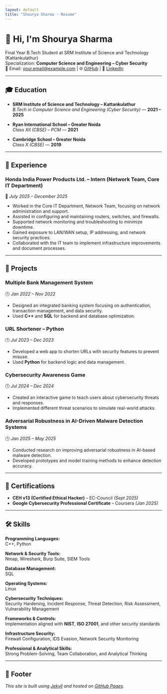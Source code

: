 ```yaml
---
layout: default
title: "Shourya Sharma - Resume"
---
```


# 👋 Hi, I'm **Shourya Sharma**
Final Year B.Tech Student at SRM Institute of Science and Technology (Kattankulathur)  
Specialization: **Computer Science and Engineering – Cyber Security**  
📧 Email: your.email@example.com | 🌐 [GitHub](https://github.com/yourusername) | 💼 [LinkedIn](https://linkedin.com/in/yourprofile)

---

## 🎓 Education
- **SRM Institute of Science and Technology – Kattankulathur**  
  *B.Tech in Computer Science and Engineering (Cyber Security)* — **2021 – 2025**

- **Ryan International School – Greater Noida**  
  *Class XII (CBSE) – PCM* — **2021**

- **Cambridge School – Greater Noida**  
  *Class X (CBSE)* — **2019**

---

## 💼 Experience

### **Honda India Power Products Ltd. – Intern (Network Team, Core IT Department)**  
📅 *July 2025 – December 2025*  
- Worked in the Core IT Department, Network Team, focusing on network administration and support.  
- Assisted in configuring and maintaining routers, switches, and firewalls.  
- Supported network monitoring and troubleshooting to minimize downtime.  
- Gained exposure to LAN/WAN setup, IP addressing, and network security practices.  
- Collaborated with the IT team to implement infrastructure improvements and document processes.  

---

## 🧠 Projects

### **Multiple Bank Management System**  
🕒 *Jan 2022 – Nov 2022*  
- Designed an integrated banking system focusing on authentication, transaction management, and data security.  
- Used **C++** and **SQL** for backend and database optimization.  

### **URL Shortener – Python**  
🕒 *Jul 2023 – Dec 2023*  
- Developed a web app to shorten URLs with security features to prevent misuse.  
- Used **Python** for backend logic and data management.  

### **Cybersecurity Awareness Game**  
🕒 *Jul 2024 – Dec 2024*  
- Created an interactive game to teach users about cybersecurity threats and responses.  
- Implemented different threat scenarios to simulate real-world attacks.  

### **Adversarial Robustness in AI-Driven Malware Detection Systems**  
🕒 *Jan 2025 – May 2025*  
- Conducted research on improving adversarial robustness in AI-based malware detection.  
- Developed prototypes and model training methods to enhance detection accuracy.  

---

## 🏅 Certifications
- **CEH v13 (Certified Ethical Hacker)** – EC-Council *(Sept 2025)*  
- **Google Cybersecurity Professional Certificate** – Coursera *(Jan 2025)*  

---

## 🛠 Skills

**Programming Languages:**  
C++, Python  

**Network & Security Tools:**  
Nmap, Wireshark, Burp Suite, SIEM Tools  

**Database Management:**  
SQL  

**Operating Systems:**  
Linux  

**Cybersecurity Techniques:**  
Security Hardening, Incident Response, Threat Detection, Risk Assessment, Vulnerability Management  

**Frameworks & Controls:**  
Implementation aligned with **NIST**, **ISO 27001**, and other security standards  

**Infrastructure Security:**  
Firewall Configuration, IDS Evasion, Network Security Monitoring  

**Professional & Analytical Skills:**  
Strong Problem-Solving, Team Collaboration, and Analytical Thinking  

---

## 📜 Footer
*This site is built using [Jekyll](https://jekyllrb.com/) and hosted on [GitHub Pages](https://pages.github.com/).*
